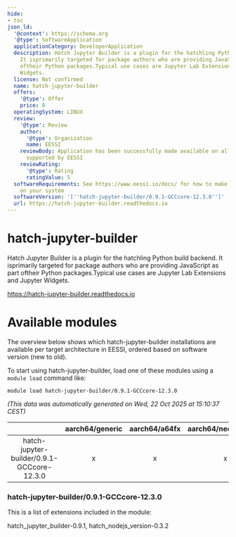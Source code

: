 ```yaml
---
hide:
- toc
json_ld:
  '@context': https://schema.org
  '@type': SoftwareApplication
  applicationCategory: DeveloperApplication
  description: Hatch Jupyter Builder is a plugin for the hatchling Python build backend.
    It isprimarily targeted for package authors who are providing JavaScript as part
    oftheir Python packages.Typical use cases are Jupyter Lab Extensions and Jupyter
    Widgets.
  license: Not confirmed
  name: hatch-jupyter-builder
  offers:
    '@type': Offer
    price: 0
  operatingSystem: LINUX
  review:
    '@type': Review
    author:
      '@type': Organization
      name: EESSI
    reviewBody: Application has been successfully made available on all architectures
      supported by EESSI
    reviewRating:
      '@type': Rating
      ratingValue: 5
  softwareRequirements: See https://www.eessi.io/docs/ for how to make EESSI available
    on your system
  softwareVersion: '[''hatch-jupyter-builder/0.9.1-GCCcore-12.3.0'']'
  url: https://hatch-jupyter-builder.readthedocs.io
---
```


hatch-jupyter-builder
=====================


Hatch Jupyter Builder is a plugin for the hatchling Python build backend. It isprimarily targeted for package authors who are providing JavaScript as part oftheir Python packages.Typical use cases are Jupyter Lab Extensions and Jupyter Widgets.

https://hatch-jupyter-builder.readthedocs.io
# Available modules


The overview below shows which hatch-jupyter-builder installations are available per target architecture in EESSI, ordered based on software version (new to old).

To start using hatch-jupyter-builder, load one of these modules using a `module load` command like:

```shell
module load hatch-jupyter-builder/0.9.1-GCCcore-12.3.0
```

*(This data was automatically generated on Wed, 22 Oct 2025 at 15:10:37 CEST)*

| |aarch64/generic|aarch64/a64fx|aarch64/neoverse_n1|aarch64/neoverse_v1|aarch64/nvidia/grace|x86_64/generic|x86_64/amd/zen2|x86_64/amd/zen3|x86_64/amd/zen4|x86_64/intel/cascadelake|x86_64/intel/haswell|x86_64/intel/icelake|x86_64/intel/sapphirerapids|x86_64/intel/skylake_avx512|
| :---: | :---: | :---: | :---: | :---: | :---: | :---: | :---: | :---: | :---: | :---: | :---: | :---: | :---: | :---: |
|hatch-jupyter-builder/0.9.1-GCCcore-12.3.0|x|x|x|x|x|x|x|x|x|x|x|x|x|x|


### hatch-jupyter-builder/0.9.1-GCCcore-12.3.0

This is a list of extensions included in the module:

hatch_jupyter_builder-0.9.1, hatch_nodejs_version-0.3.2